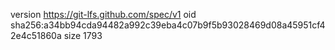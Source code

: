 version https://git-lfs.github.com/spec/v1
oid sha256:a34bb94cda94482a992c39eba4c07b9f5b93028469d08a45951cf42e4c51860a
size 1793
